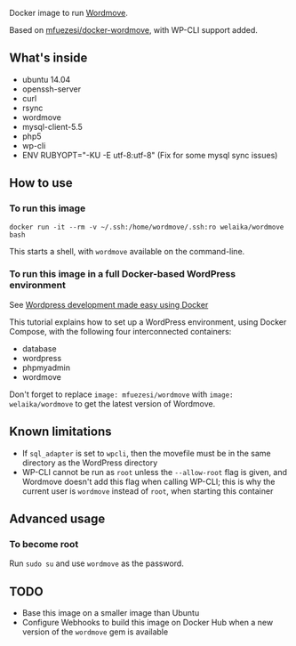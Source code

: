 Docker image to run [Wordmove](https://welaika.github.io/wordmove/).

Based on [mfuezesi/docker-wordmove](
https://github.com/mfuezesi/docker-wordmove), with WP-CLI support added. 

## What's inside

* ubuntu 14.04
* openssh-server
* curl
* rsync
* wordmove
* mysql-client-5.5
* php5
* wp-cli
* ENV RUBYOPT="-KU -E utf-8:utf-8" (Fix for some mysql sync issues)

## How to use

### To run this image

`docker run -it --rm -v ~/.ssh:/home/wordmove/.ssh:ro welaika/wordmove bash`

This starts a shell, with `wordmove` available on the command-line.

### To run this image in a full Docker-based WordPress environment

See [Wordpress development made easy using Docker](
https://medium.com/cluetip/wordpress-development-made-easy-440b564185f2)

This tutorial explains how to set up a WordPress environment, using Docker
Compose, with the following four interconnected containers:

* database
* wordpress
* phpmyadmin
* wordmove

Don't forget to replace `image: mfuezesi/wordmove` with `image: 
welaika/wordmove` to get the latest version of Wordmove.

## Known limitations

* If `sql_adapter` is set to `wpcli`, then the movefile must be in the same
  directory as the WordPress directory
* WP-CLI cannot be run as `root` unless the `--allow-root` flag is given, and
  Wordmove doesn't add this flag when calling WP-CLI; this is why the current
  user is `wordmove` instead of `root`, when starting this container

## Advanced usage

### To become root

Run `sudo su` and use `wordmove` as the password.

## TODO

* Base this image on a smaller image than Ubuntu
* Configure Webhooks to build this image on Docker Hub when a new version of
  the `wordmove` gem is available